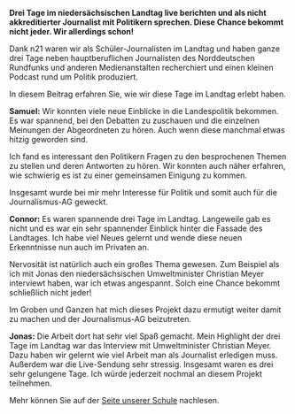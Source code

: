 **Drei Tage im niedersächsischen Landtag live berichten und als nicht akkreditierter Journalist mit Politikern sprechen. Diese Chance bekommt nicht jeder. Wir allerdings schon!**

Dank n21 waren wir als Schüler-Journalisten im Landtag und haben ganze drei Tage neben hauptberuflichen Journalisten des Norddeutschen Rundfunks und anderen Medienanstalten recherchiert und einen kleinen Podcast rund um Politik produziert.

In diesem Beitrag erfahren Sie, wie wir diese Tage im Landtag erlebt haben. 

**Samuel:** Wir konnten viele neue Einblicke in die Landespolitik bekommen. Es war spannend, bei den Debatten zu zuschauen und die einzelnen Meinungen der Abgeordneten zu hören. Auch wenn diese manchmal etwas hitzig geworden sind.

Ich fand es interessant den Politikern Fragen zu den besprochenen Themen zu stellen und deren Antworten zu hören. Wir konnten auch näher erfahren, wie schwierig es ist zu einer gemeinsamen Einigung zu kommen.

Insgesamt wurde bei mir mehr Interesse für Politik und somit auch für die Journalismus-AG geweckt.

**Connor:** Es waren spannende drei Tage im Landtag. Langeweile gab es nicht und es war ein sehr spannender Einblick hinter die Fassade des Landtages.
Ich habe viel Neues gelernt und wende diese neuen Erkenntnisse nun auch im Privaten an. 

Nervosität ist natürlich auch ein großes Thema gewesen. Zum Beispiel als ich mit Jonas den niedersächsischen Umweltminister Christian Meyer interviewt haben, war ich etwas angespannt. Solch eine Chance bekommt schließlich nicht jeder!

Im Groben und Ganzen hat mich dieses Projekt dazu ermutigt weiter damit zu machen und der Journalismus-AG beizutreten.

**Jonas:** Die Arbeit dort hat sehr viel Spaß gemacht. Mein Highlight der drei Tage im Landtag war das Interview mit Umweltminister Christian Meyer. Dazu haben wir gelernt wie viel Arbeit man als Journalist erledigen muss. Außerdem war die Live-Sendung sehr stressig. Insgesamt waren es drei sehr gelungene Tage. Ich würde jederzeit nochmal an diesem Projekt teilnehmen.

Mehr können Sie auf der [Seite unserer Schule](https://buessing.schule/news/politikunterricht-konkret) nachlesen.